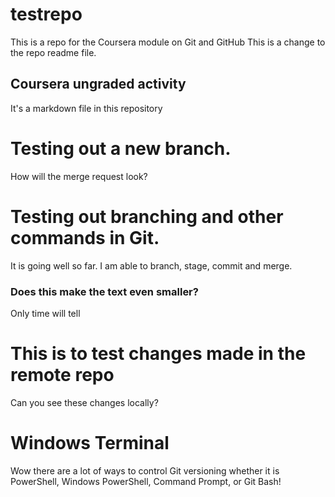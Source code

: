 # testrepo
This is a repo for the Coursera module on Git and GitHub
This is a change to the repo readme file.

## Coursera ungraded activity
It's a markdown file in this repository

# Testing out a new branch. 
How will the merge request look?

# Testing out branching and other commands in Git.
It is going well so far. I am able to branch, stage, commit and merge. 

### Does this make the text even smaller?
Only time will tell

# This is to test changes made in the remote repo
Can you see these changes locally?

# Windows Terminal
Wow there are a lot of ways to control Git versioning whether it is PowerShell, Windows PowerShell, Command Prompt, or Git Bash!
